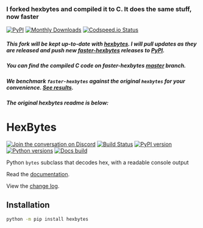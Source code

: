 ### I forked hexbytes and compiled it to C. It does the same stuff, now faster

[![PyPI](https://img.shields.io/pypi/v/faster-hexbytes.svg?logo=Python&logoColor=white)](https://pypi.org/project/faster-hexbytes/)
[![Monthly Downloads](https://img.shields.io/pypi/dm/faster-hexbytes)](https://pypistats.org/packages/faster-hexbytes)
[![Codspeed.io Status](https://img.shields.io/endpoint?url=https://codspeed.io/badge.json)](https://codspeed.io/BobTheBuidler/faster-hexbytes)

##### This fork will be kept up-to-date with [hexbytes](https://github.com/ethereum/hexbytes). I will pull updates as they are released and push new [faster-hexbytes](https://github.com/BobTheBuidler/faster-hexbytes) releases to [PyPI](https://pypi.org/project/faster-hexbytes/).

##### You can find the compiled C code on faster-hexbytes [master](https://github.com/BobTheBuidler/hexbytes/tree/master) branch.

##### We benchmark `faster-hexbytes` against the original `hexbytes` for your convenience. [See results](https://github.com/BobTheBuidler/faster-hexbytes/tree/master/benchmarks/results).

##### The original hexbytes readme is below:

# HexBytes

[![Join the conversation on Discord](https://img.shields.io/discord/809793915578089484?color=blue&label=chat&logo=discord&logoColor=white)](https://discord.gg/GHryRvPB84)
[![Build Status](https://circleci.com/gh/ethereum/hexbytes.svg?style=shield)](https://circleci.com/gh/ethereum/hexbytes)
[![PyPI version](https://badge.fury.io/py/hexbytes.svg)](https://badge.fury.io/py/hexbytes)
[![Python versions](https://img.shields.io/pypi/pyversions/hexbytes.svg)](https://pypi.python.org/pypi/hexbytes)
[![Docs build](https://readthedocs.org/projects/hexbytes/badge/?version=latest)](https://hexbytes.readthedocs.io/en/latest/?badge=latest)

Python `bytes` subclass that decodes hex, with a readable console output

Read the [documentation](https://hexbytes.readthedocs.io/).

View the [change log](https://hexbytes.readthedocs.io/en/latest/release_notes.html).

## Installation

```sh
python -m pip install hexbytes
```
